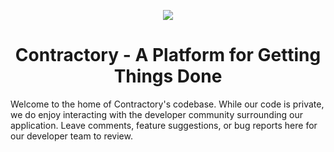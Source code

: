 <p align="center">
  <img src="https://github.com/user-attachments/assets/38366a64-4b6a-4054-8d62-2b40a79e80e7" />
</p>

<h1 align="center">Contractory - A Platform for Getting Things Done </h1>
Welcome to the home of Contractory's codebase. While our code is private, we do enjoy interacting with the developer community surrounding our application. Leave comments, feature suggestions, or bug reports here for our developer team to review.
